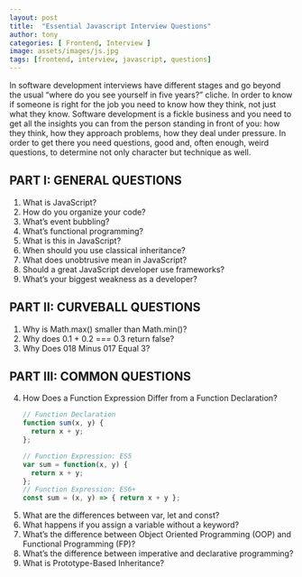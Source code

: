 ```yaml
---
layout: post
title:  "Essential Javascript Interview Questions"
author: tony
categories: [ Frontend, Interview ]
image: assets/images/js.jpg
tags: [frontend, interview, javascript, questions]
---
```

In software development interviews have different stages and go beyond the usual “where do you see yourself in five years?” cliche. In order to know if someone is right for the job you need to know how they think, not just what they know. Software development is a fickle business and you need to get all the insights you can from the person standing in front of you: how they think, how they approach problems, how they deal under pressure. In order to get there you need questions, good and, often enough, weird questions, to determine not only character but technique as well.  

## PART I: GENERAL QUESTIONS
1. What is JavaScript?
2. How do you organize your code?
3. What’s event bubbling?
4. What’s functional programming?
5. What is this in JavaScript?
6. When should you use classical inheritance?
7. What does unobtrusive mean in JavaScript?
8. Should a great JavaScript developer use frameworks?
9. What’s your biggest weakness as a developer?

## PART II: CURVEBALL QUESTIONS
1. Why is Math.max() smaller than Math.min()?
2. Why does 0.1 + 0.2 === 0.3 return false?
3. Why Does 018 Minus 017 Equal 3?

## PART III: COMMON QUESTIONS
4. How Does a Function Expression Differ from a Function Declaration?
    ```javascript
    // Function Declaration
    function sum(x, y) {
      return x + y;
    };
    
    // Function Expression: ES5
    var sum = function(x, y) {
      return x + y;
    };
    // Function Expression: ES6+
    const sum = (x, y) => { return x + y };
    ```
5. What are the differences between var, let and const?
6. What happens if you assign a variable without a keyword?
7. What’s the difference between Object Oriented Programming (OOP) and Functional Programming (FP)?
8. What’s the difference between imperative and declarative programming?
9. What is Prototype-Based Inheritance?
